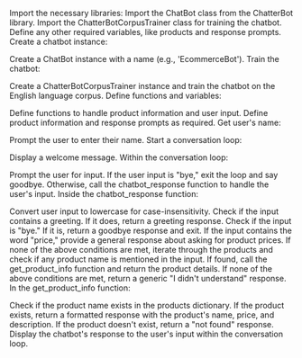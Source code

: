 Import the necessary libraries:
Import the ChatBot class from the ChatterBot library.
Import the ChatterBotCorpusTrainer class for training the chatbot.
Define any other required variables, like products and response prompts.
Create a chatbot instance:

Create a ChatBot instance with a name (e.g., 'EcommerceBot').
Train the chatbot:

Create a ChatterBotCorpusTrainer instance and train the chatbot on the English language corpus.
Define functions and variables:

Define functions to handle product information and user input.
Define product information and response prompts as required.
Get user's name:

Prompt the user to enter their name.
Start a conversation loop:

Display a welcome message.
Within the conversation loop:

Prompt the user for input.
If the user input is "bye," exit the loop and say goodbye.
Otherwise, call the chatbot_response function to handle the user's input.
Inside the chatbot_response function:

Convert user input to lowercase for case-insensitivity.
Check if the input contains a greeting. If it does, return a greeting response.
Check if the input is "bye." If it is, return a goodbye response and exit.
If the input contains the word "price," provide a general response about asking for product prices.
If none of the above conditions are met, iterate through the products and check if any product name is mentioned in the input. If found, call the get_product_info function and return the product details.
If none of the above conditions are met, return a generic "I didn't understand" response.
In the get_product_info function:

Check if the product name exists in the products dictionary.
If the product exists, return a formatted response with the product's name, price, and description.
If the product doesn't exist, return a "not found" response.
Display the chatbot's response to the user's input within the conversation loop.
